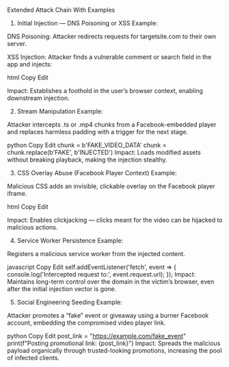 Extended Attack Chain With Examples
1. Initial Injection — DNS Poisoning or XSS
Example:

DNS Poisoning: Attacker redirects requests for targetsite.com to their own server.

XSS Injection: Attacker finds a vulnerable comment or search field in the app and injects:

html
Copy
Edit
<script>alert('Injected into page context!')</script>
Impact: Establishes a foothold in the user’s browser context, enabling downstream injection.

2. Stream Manipulation
Example:

Attacker intercepts .ts or .mp4 chunks from a Facebook-embedded player and replaces harmless padding with a trigger for the next stage.

python
Copy
Edit
chunk = b'FAKE_VIDEO_DATA'
chunk = chunk.replace(b'FAKE', b'INJECTED')
Impact: Loads modified assets without breaking playback, making the injection stealthy.

3. CSS Overlay Abuse (Facebook Player Context)
Example:

Malicious CSS adds an invisible, clickable overlay on the Facebook player iframe.

html
Copy
Edit
<style>
iframe[src*="facebook.com"] { position: relative; }
.overlay {
    position: absolute; top: 0; left: 0;
    width: 100%; height: 100%;
    background: rgba(255,255,255,0.0);
    z-index: 9999;
}
</style>
<div class="overlay"></div>
Impact: Enables clickjacking — clicks meant for the video can be hijacked to malicious actions.

4. Service Worker Persistence
Example:

Registers a malicious service worker from the injected content.

javascript
Copy
Edit
self.addEventListener('fetch', event => {
    console.log('Intercepted request to:', event.request.url);
});
Impact: Maintains long-term control over the domain in the victim’s browser, even after the initial injection vector is gone.

5. Social Engineering Seeding
Example:

Attacker promotes a “fake” event or giveaway using a burner Facebook account, embedding the compromised video player link.

python
Copy
Edit
post_link = "https://example.com/fake_event"
print(f"Posting promotional link: {post_link}")
Impact: Spreads the malicious payload organically through trusted-looking promotions, increasing the pool of infected clients.